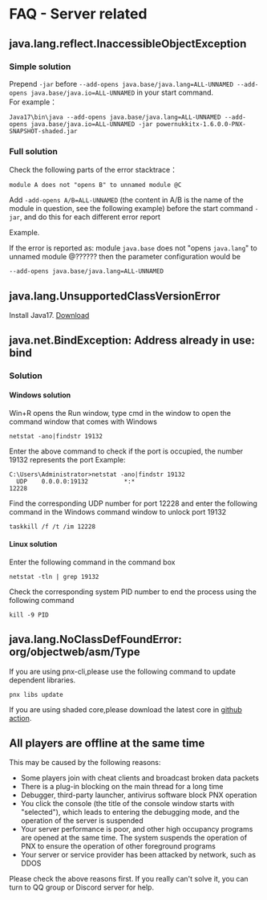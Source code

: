 # FAQ - Server related 

## java.lang.reflect.InaccessibleObjectException  
### Simple solution
Prepend `-jar` before `--add-opens java.base/java.lang=ALL-UNNAMED --add-opens java.base/java.io=ALL-UNNAMED` in your start command.  
For example：
```
Java17\bin\java --add-opens java.base/java.lang=ALL-UNNAMED --add-opens java.base/java.io=ALL-UNNAMED -jar powernukkitx-1.6.0.0-PNX-SNAPSHOT-shaded.jar
```
### Full solution
Check the following parts of the error stacktrace：
```
module A does not "opens B" to unnamed module @C
```
Add `-add-opens A/B=ALL-UNNAMED` (the content in A/B is the name of the module in question, see the following example) before the start command `-jar`, and do this for each different error report  

Example.

If the error is reported as: module `java.base` does not "opens `java.lang`" to unnamed module @?????? then the parameter configuration would be
```
--add-opens java.base/java.lang=ALL-UNNAMED
```

## java.lang.UnsupportedClassVersionError
Install Java17. [Download](https://mirrors.tuna.tsinghua.edu.cn/Adoptium/17/jre/x64/windows/OpenJDK17U-jre_x64_windows_hotspot_17.0.3_7.zip)
## java.net.BindException: Address already in use: bind
### Solution
#### Windows solution
Win+R opens the Run window, type cmd in the window to open the command window that comes with Windows
```
netstat -ano|findstr 19132
```
Enter the above command to check if the port is occupied, the number 19132 represents the port
Example:
```
C:\Users\Administrator>netstat -ano|findstr 19132
  UDP    0.0.0.0:19132          *:*                                    12228
```
Find the corresponding UDP number for port 12228 and enter the following command in the Windows command window to unlock port 19132
```
taskkill /f /t /im 12228
```
#### Linux solution
Enter the following command in the command box
```
netstat -tln | grep 19132
```
Check the corresponding system PID number to end the process using the following command
```
kill -9 PID
```

## java.lang.NoClassDefFoundError: org/objectweb/asm/Type
If you are using pnx-cli,please use the following command to update dependent libraries.
```
pnx libs update
```
If you are using shaded core,please download the latest core in [github action](https://github.com/PowerNukkitX/PowerNukkitX/actions).

## All players are offline at the same time

This may be caused by the following reasons:  

- Some players join with cheat clients and broadcast broken data packets
- There is a plug-in blocking on the main thread for a long time
- Debugger, third-party launcher, antivirus software block PNX operation
- You click the console (the title of the console window starts with "selected"), which leads to entering the debugging mode, and the operation of the server is suspended
- Your server performance is poor, and other high occupancy programs are opened at the same time. The system suspends the operation of PNX to ensure the operation of other foreground programs
- Your server or service provider has been attacked by network, such as DDOS

Please check the above reasons first. If you really can't solve it, you can turn to QQ group or Discord server for help.  
